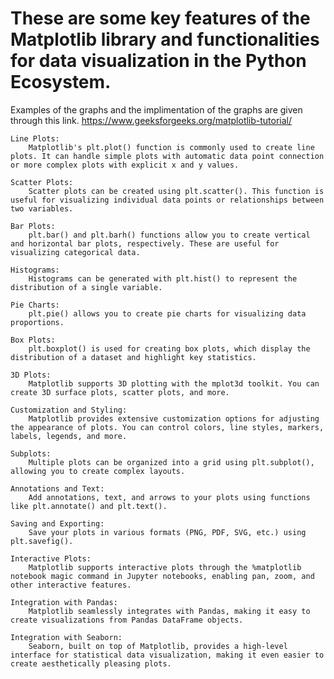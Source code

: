 # These are some key features of the Matplotlib library and functionalities for data visualization in the Python Ecosystem.

Examples of the graphs and the implimentation of the graphs are given through this link.
https://www.geeksforgeeks.org/matplotlib-tutorial/

    Line Plots:
        Matplotlib's plt.plot() function is commonly used to create line plots. It can handle simple plots with automatic data point connection or more complex plots with explicit x and y values.

    Scatter Plots:
        Scatter plots can be created using plt.scatter(). This function is useful for visualizing individual data points or relationships between two variables.

    Bar Plots:
        plt.bar() and plt.barh() functions allow you to create vertical and horizontal bar plots, respectively. These are useful for visualizing categorical data.

    Histograms:
        Histograms can be generated with plt.hist() to represent the distribution of a single variable.

    Pie Charts:
        plt.pie() allows you to create pie charts for visualizing data proportions.

    Box Plots:
        plt.boxplot() is used for creating box plots, which display the distribution of a dataset and highlight key statistics.

    3D Plots:
        Matplotlib supports 3D plotting with the mplot3d toolkit. You can create 3D surface plots, scatter plots, and more.

    Customization and Styling:
        Matplotlib provides extensive customization options for adjusting the appearance of plots. You can control colors, line styles, markers, labels, legends, and more.

    Subplots:
        Multiple plots can be organized into a grid using plt.subplot(), allowing you to create complex layouts.

    Annotations and Text:
        Add annotations, text, and arrows to your plots using functions like plt.annotate() and plt.text().

    Saving and Exporting:
        Save your plots in various formats (PNG, PDF, SVG, etc.) using plt.savefig().

    Interactive Plots:
        Matplotlib supports interactive plots through the %matplotlib notebook magic command in Jupyter notebooks, enabling pan, zoom, and other interactive features.

    Integration with Pandas:
        Matplotlib seamlessly integrates with Pandas, making it easy to create visualizations from Pandas DataFrame objects.

    Integration with Seaborn:
        Seaborn, built on top of Matplotlib, provides a high-level interface for statistical data visualization, making it even easier to create aesthetically pleasing plots.

